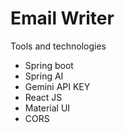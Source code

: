 # Email Writer

Tools and technologies
- Spring boot
- Spring AI
- Gemini API KEY
- React JS
- Material UI
- CORS
